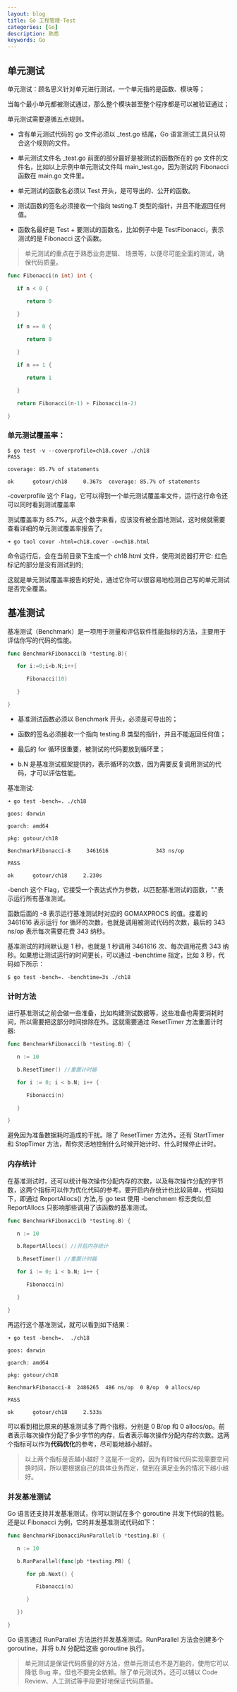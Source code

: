 ```yaml
---
layout: blog
title: Go 工程管理-Test
categories: [Go]
description: 熟悉
keywords: Go
---
```


## 单元测试
单元测试：顾名思义针对单元进行测试，一个单元指的是函数、模块等；

当每个最小单元都被测试通过，那么整个模块甚至整个程序都是可以被验证通过；

单元测试需要遵循五点规则。

- 含有单元测试代码的 go 文件必须以 _test.go 结尾，Go 语言测试工具只认符合这个规则的文件。

- 单元测试文件名 _test.go 前面的部分最好是被测试的函数所在的 go 文件的文件名，比如以上示例中单元测试文件叫 main_test.go，因为测试的 Fibonacci 函数在 main.go 文件里。

- 单元测试的函数名必须以 Test 开头，是可导出的、公开的函数。

- 测试函数的签名必须接收一个指向 testing.T 类型的指针，并且不能返回任何值。

- 函数名最好是 Test + 要测试的函数名，比如例子中是 TestFibonacci，表示测试的是 Fibonacci 这个函数。

> 单元测试的重点在于熟悉业务逻辑、 场景等，以便尽可能全面的测试，确保代码质量。

```go 
func Fibonacci(n int) int {

   if n < 0 {

      return 0

   }

   if n == 0 {

      return 0

   }

   if n == 1 {

      return 1

   }

   return Fibonacci(n-1) + Fibonacci(n-2)

}
```

### 单元测试覆盖率：
```shell
$ go test -v --coverprofile=ch18.cover ./ch18
PASS

coverage: 85.7% of statements

ok      gotour/ch18     0.367s  coverage: 85.7% of statements

```   
-coverprofile 这个 Flag，它可以得到一个单元测试覆盖率文件，运行这行命令还可以同时看到测试覆盖率

测试覆盖率为 85.7%。从这个数字来看，应该没有被全面地测试，这时候就需要查看详细的单元测试覆盖率报告了。

```
➜ go tool cover -html=ch18.cover -o=ch18.html
```

命令运行后，会在当前目录下生成一个 ch18.html 文件，使用浏览器打开它: 红色标记的部分是没有测试到的;

这就是单元测试覆盖率报告的好处，通过它你可以很容易地检测自己写的单元测试是否完全覆盖。

## 基准测试
基准测试（Benchmark）是一项用于测量和评估软件性能指标的方法，主要用于评估你写的代码的性能。
```go
func BenchmarkFibonacci(b *testing.B){

   for i:=0;i<b.N;i++{

      Fibonacci(10)

   }

}
```

- 基准测试函数必须以 Benchmark 开头，必须是可导出的；

- 函数的签名必须接收一个指向 testing.B 类型的指针，并且不能返回任何值；

- 最后的 for 循环很重要，被测试的代码要放到循环里；

- b.N 是基准测试框架提供的，表示循环的次数，因为需要反复调用测试的代码，才可以评估性能。

基准测试:
```
➜ go test -bench=. ./ch18

goos: darwin

goarch: amd64

pkg: gotour/ch18

BenchmarkFibonacci-8     3461616               343 ns/op

PASS

ok      gotour/ch18     2.230s
```
-bench 这个 Flag，它接受一个表达式作为参数，以匹配基准测试的函数，"."表示运行所有基准测试。

函数后面的 -8 表示运行基准测试时对应的 GOMAXPROCS 的值。接着的 3461616 表示运行 for 循环的次数，也就是调用被测试代码的次数，最后的 343 ns/op 表示每次需要花费 343 纳秒。

基准测试的时间默认是 1 秒，也就是 1 秒调用 3461616 次、每次调用花费 343 纳秒。如果想让测试运行的时间更长，可以通过 -benchtime 指定，比如 3 秒，代码如下所示：
```
$ go test -bench=. -benchtime=3s ./ch18
```

### 计时方法
进行基准测试之前会做一些准备，比如构建测试数据等，这些准备也需要消耗时间，所以需要把这部分时间排除在外。这就需要通过 ResetTimer 方法重置计时器:
```go
func BenchmarkFibonacci(b *testing.B) {

   n := 10

   b.ResetTimer() //重置计时器

   for i := 0; i < b.N; i++ {

      Fibonacci(n)

   }

}
```
避免因为准备数据耗时造成的干扰。除了 ResetTimer 方法外，还有 StartTimer 和 StopTimer 方法，帮你灵活地控制什么时候开始计时、什么时候停止计时。

### 内存统计
在基准测试时，还可以统计每次操作分配内存的次数，以及每次操作分配的字节数，这两个指标可以作为优化代码的参考。要开启内存统计也比较简单，代码如下，即通过 ReportAllocs() 方法,与 go test 使用 -benchmem 标志类似,但 ReportAllocs 只影响那些调用了该函数的基准测试。

```go 
func BenchmarkFibonacci(b *testing.B) {

   n := 10

   b.ReportAllocs() //开启内存统计

   b.ResetTimer() //重置计时器

   for i := 0; i < b.N; i++ {

      Fibonacci(n)

   }

}
```

再运行这个基准测试，就可以看到如下结果：
```
➜ go test -bench=.  ./ch18

goos: darwin

goarch: amd64

pkg: gotour/ch18

BenchmarkFibonacci-8  2486265  486 ns/op  0 B/op  0 allocs/op

PASS

ok      gotour/ch18     2.533s
```
可以看到相比原来的基准测试多了两个指标，分别是 0 B/op 和 0 allocs/op。前者表示每次操作分配了多少字节的内存，后者表示每次操作分配内存的次数。这两个指标可以作为**代码优化**的参考，尽可能地越小越好。

> 以上两个指标是否越小越好？这是不一定的，因为有时候代码实现需要空间换时间，所以要根据自己的具体业务而定，做到在满足业务的情况下越小越好。

### 并发基准测试
Go 语言还支持并发基准测试，你可以测试在多个 goroutine 并发下代码的性能。还是以 Fibonacci 为例，它的并发基准测试代码如下：
```go
func BenchmarkFibonacciRunParallel(b *testing.B) {

   n := 10

   b.RunParallel(func(pb *testing.PB) {

      for pb.Next() {

         Fibonacci(n)

      }

   })

}
```
Go 语言通过 RunParallel 方法运行并发基准测试。RunParallel 方法会创建多个 goroutine，并将 b.N 分配给这些 goroutine 执行。


> 单元测试是保证代码质量的好方法，但单元测试也不是万能的，使用它可以降低 Bug 率，但也不要完全依赖。除了单元测试外，还可以辅以 Code Review、人工测试等手段更好地保证代码质量。

